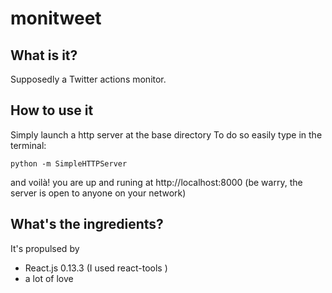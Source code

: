 # monitweet

## What is it?

Supposedly a Twitter actions monitor. 

## How to use it

Simply launch a http server at the base directory
To do so easily type in the terminal:
```
python -m SimpleHTTPServer
```

and voilà! you are up and runing at http://localhost:8000 
(be warry, the server is open to anyone on your network)


## What's the ingredients? 

It's propulsed by 
* React.js 0.13.3 (I used react-tools )
* a lot of love